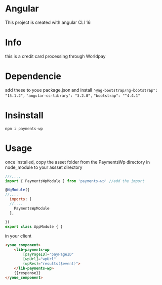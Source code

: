 # Angular
This project is created with angular CLI 16

# Info
this is a credit card processing through Worldpay

# Dependencie
add these to youe package.json and install
`"@ng-bootstrap/ng-bootstrap": "15.1.2",`
`"angular-cc-library": "3.2.0",`
`"bootstrap": "^4.4.1"`

# Insinstall
`npm i payments-wp`

# Usage 

once installed, copy the asset folder from the PaymentsWp directory in node_module to your assset directory

```js
///....
import { PaymentsWpModule } from 'payments-wp' //add the import

@NgModule({
//....
  imports: [
  //....
    PaymentsWpModule
  ],

})
export class AppModule { }
```

in your client
```html
<youe_component>
    <lib-payments-wp
        [payPageID]="payPageID" 
        [wpUrl]="wpUrl" 
        (wpRes)="results($event)">
    </lib-payments-wp>
    {{response}}
</youe_component>
```